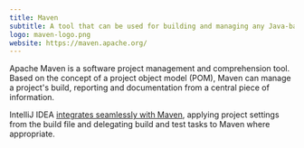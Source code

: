 ```yaml
---
title: Maven
subtitle: A tool that can be used for building and managing any Java-based project.
logo: maven-logo.png
website: https://maven.apache.org/
---
```


Apache Maven is a software project management and comprehension tool. Based on the concept of a project object model (POM), Maven can manage a project's build, reporting and documentation from a central piece of information.

IntelliJ IDEA [integrates seamlessly with Maven](https://www.jetbrains.com/help/idea/maven-support.html), applying project settings from the build file and delegating build and test tasks to Maven where appropriate.

